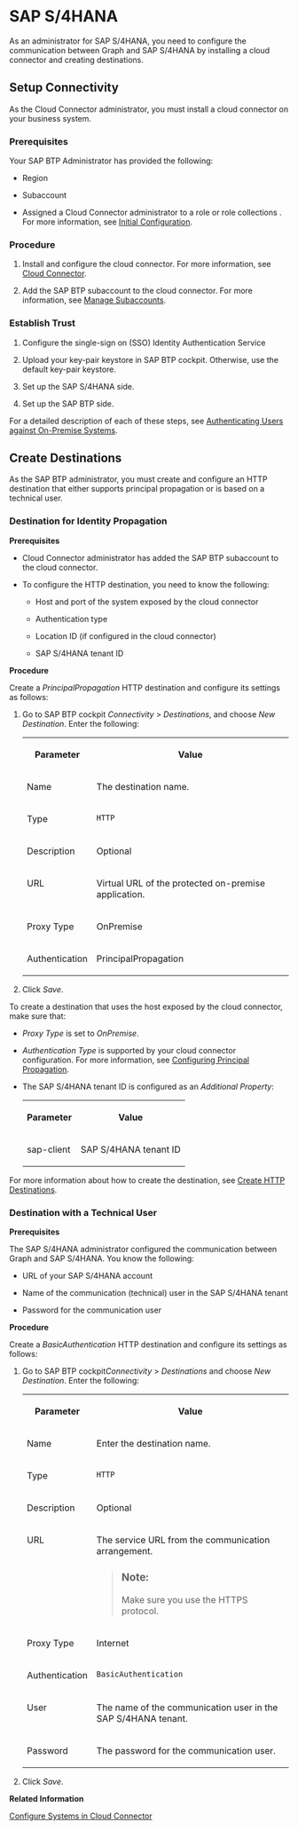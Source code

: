 <!-- copya9116381993349e39f7194ddcfe9a21e -->

# SAP S/4HANA

As an administrator for SAP S/4HANA, you need to configure the communication between Graph and SAP S/4HANA by installing a cloud connector and creating destinations.



<a name="copya9116381993349e39f7194ddcfe9a21e__section_sfb_hhx_qpb"/>

## Setup Connectivity

As the Cloud Connector administrator, you must install a cloud connector on your business system.



### Prerequisites

Your SAP BTP Administrator has provided the following:

-   Region

-   Subaccount

-   Assigned a Cloud Connector administrator to a role or role collections . For more information, see [Initial Configuration](https://help.sap.com/viewer/cca91383641e40ffbe03bdc78f00f681/Cloud/en-US/db9170a7d97610148537d5a84bf79ba2.html).




### Procedure

1.  Install and configure the cloud connector. For more information, see [Cloud Connector](https://help.sap.com/viewer/cca91383641e40ffbe03bdc78f00f681/Cloud/en-US/e6c7616abb5710148cfcf3e75d96d596.html).

2.  Add the SAP BTP subaccount to the cloud connector. For more information, see [Manage Subaccounts](https://help.sap.com/viewer/cca91383641e40ffbe03bdc78f00f681/Cloud/en-US/f16df12fab9f4fe1b8a4122f0fd54b6e.html).




### Establish Trust

1.  Configure the single-sign on \(SSO\) Identity Authentication Service
2.  Upload your key-pair keystore in SAP BTP cockpit. Otherwise, use the default key-pair keystore.

3.  Set up the SAP S/4HANA side.
4.  Set up the SAP BTP side.

For a detailed description of each of these steps, see [Authenticating Users against On-Premise Systems](https://help.sap.com/docs/connectivity/sap-btp-connectivity-cf/authenticating-users-against-on-premise-systems?version=Cloud).



<a name="copya9116381993349e39f7194ddcfe9a21e__section_qzs_3b5_vxb"/>

## Create Destinations

As the SAP BTP administrator, you must create and configure an HTTP destination that either supports principal propagation or is based on a technical user.



### Destination for Identity Propagation

**Prerequisites**

-   Cloud Connector administrator has added the SAP BTP subaccount to the cloud connector.

-   To configure the HTTP destination, you need to know the following:

    -   Host and port of the system exposed by the cloud connector

    -   Authentication type

    -   Location ID \(if configured in the cloud connector\)

    -   SAP S/4HANA tenant ID



**Procedure**

Create a *PrincipalPropagation* HTTP destination and configure its settings as follows:

1.  Go to SAP BTP cockpit *Connectivity* \> *Destinations*, and choose *New Destination*. Enter the following:


    <table>
    <tr>
    <th valign="top">

    Parameter
    
    </th>
    <th valign="top">

    Value
    
    </th>
    </tr>
    <tr>
    <td valign="top">
    
    Name
    
    </td>
    <td valign="top">
    
    The destination name.
    
    </td>
    </tr>
    <tr>
    <td valign="top">
    
    Type
    
    </td>
    <td valign="top">
    
    `HTTP` 
    
    </td>
    </tr>
    <tr>
    <td valign="top">
    
    Description
    
    </td>
    <td valign="top">
    
    Optional
    
    </td>
    </tr>
    <tr>
    <td valign="top">
    
    URL
    
    </td>
    <td valign="top">
    
    Virtual URL of the protected on-premise application.
    
    </td>
    </tr>
    <tr>
    <td valign="top">
    
    Proxy Type
    
    </td>
    <td valign="top">
    
    OnPremise
    
    </td>
    </tr>
    <tr>
    <td valign="top">
    
    Authentication
    
    </td>
    <td valign="top">
    
    PrincipalPropagation
    
    </td>
    </tr>
    </table>
    
2.  Click *Save*.

To create a destination that uses the host exposed by the cloud connector, make sure that:

-   *Proxy Type* is set to *OnPremise*.

-   *Authentication Type* is supported by your cloud connector configuration. For more information, see [Configuring Principal Propagation](https://help.sap.com/docs/connectivity/sap-btp-connectivity-cf/configuring-principal-propagation?version=Cloud).

-   The SAP S/4HANA tenant ID is configured as an *Additional Property*:


    <table>
    <tr>
    <th valign="top">

    Parameter
    
    </th>
    <th valign="top">

    Value
    
    </th>
    </tr>
    <tr>
    <td valign="top">
    
    sap-client
    
    </td>
    <td valign="top">
    
    SAP S/4HANA tenant ID
    
    </td>
    </tr>
    </table>
    

For more information about how to create the destination, see [Create HTTP Destinations](https://help.sap.com/viewer/cca91383641e40ffbe03bdc78f00f681/Cloud/en-US/783fa1c418a244d0abb5f153e69ca4ce.html).



### Destination with a Technical User

**Prerequisites**

The SAP S/4HANA administrator configured the communication between Graph and SAP S/4HANA. You know the following:

-   URL of your SAP S/4HANA account

-   Name of the communication \(technical\) user in the SAP S/4HANA tenant

-   Password for the communication user


**Procedure**

Create a *BasicAuthentication* HTTP destination and configure its settings as follows:

1.  Go to SAP BTP cockpit*Connectivity* \> *Destinations* and choose *New Destination*. Enter the following:


    <table>
    <tr>
    <th valign="top">

    Parameter
    
    </th>
    <th valign="top">

    Value
    
    </th>
    </tr>
    <tr>
    <td valign="top">
    
    Name
    
    </td>
    <td valign="top">
    
    Enter the destination name.
    
    </td>
    </tr>
    <tr>
    <td valign="top">
    
    Type
    
    </td>
    <td valign="top">
    
    `HTTP` 
    
    </td>
    </tr>
    <tr>
    <td valign="top">
    
    Description
    
    </td>
    <td valign="top">
    
    Optional
    
    </td>
    </tr>
    <tr>
    <td valign="top">
    
    URL
    
    </td>
    <td valign="top">
    
    The service URL from the communication arrangement.

    > ### Note:  
    > Make sure you use the HTTPS protocol.


    
    </td>
    </tr>
    <tr>
    <td valign="top">
    
    Proxy Type
    
    </td>
    <td valign="top">
    
    Internet
    
    </td>
    </tr>
    <tr>
    <td valign="top">
    
    Authentication
    
    </td>
    <td valign="top">
    
    `BasicAuthentication` 
    
    </td>
    </tr>
    <tr>
    <td valign="top">
    
    User
    
    </td>
    <td valign="top">
    
    The name of the communication user in the SAP S/4HANA tenant.
    
    </td>
    </tr>
    <tr>
    <td valign="top">
    
    Password
    
    </td>
    <td valign="top">
    
    The password for the communication user.
    
    </td>
    </tr>
    </table>
    
2.  Click *Save*.


**Related Information**  


[Configure Systems in Cloud Connector](https://developers.sap.com/tutorials/btp-app-ext-service-cloud-connector.html)

